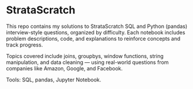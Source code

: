 # StrataScratch

This repo contains my solutions to StrataScratch SQL and Python (pandas) interview-style questions, organized by difficulty. Each notebook includes problem descriptions, code, and explanations to reinforce concepts and track progress.

Topics covered include joins, groupbys, window functions, string manipulation, and data cleaning — using real-world questions from companies like Amazon, Google, and Facebook.

Tools: SQL, pandas, Jupyter Notebook.
